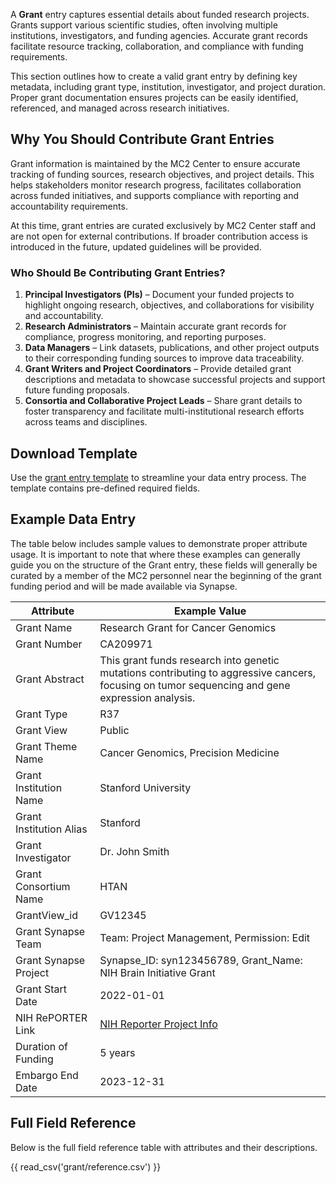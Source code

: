 A **Grant** entry captures essential details about funded research projects. Grants support various scientific studies, often involving multiple institutions, investigators, and funding agencies. Accurate grant records facilitate resource tracking, collaboration, and compliance with funding requirements.

This section outlines how to create a valid grant entry by defining key metadata, including grant type, institution, investigator, and project duration. Proper grant documentation ensures projects can be easily identified, referenced, and managed across research initiatives.


## Why You Should Contribute Grant Entries

Grant information is maintained by the MC2 Center to ensure accurate tracking of funding sources, research objectives, and project details. This helps stakeholders monitor research progress, facilitates collaboration across funded initiatives, and supports compliance with reporting and accountability requirements.

At this time, grant entries are curated exclusively by MC2 Center staff and are not open for external contributions. If broader contribution access is introduced in the future, updated guidelines will be provided.


### Who Should Be Contributing Grant Entries?

1. **Principal Investigators (PIs)** – Document your funded projects to highlight ongoing research, objectives, and collaborations for visibility and accountability.  
2. **Research Administrators** – Maintain accurate grant records for compliance, progress monitoring, and reporting purposes.  
3. **Data Managers** – Link datasets, publications, and other project outputs to their corresponding funding sources to improve data traceability.  
4. **Grant Writers and Project Coordinators** – Provide detailed grant descriptions and metadata to showcase successful projects and support future funding proposals.  
5. **Consortia and Collaborative Project Leads** – Share grant details to foster transparency and facilitate multi-institutional research efforts across teams and disciplines.  

## Download Template

Use the [grant entry template](https://github.com/mc2-center/data-models/raw/main/templates/GrantView.csv) to streamline your data entry process. The template contains pre-defined required fields.


## Example Data Entry

The table below includes sample values to demonstrate proper attribute usage.
It is important to note that where these examples can generally guide you on the structure of the Grant entry, these fields will generally be curated by a member of the MC2 personnel near the beginning of the grant funding period and will be made available via Synapse. 

| **Attribute** | **Example Value** |
|---|---|
| Grant Name | Research Grant for Cancer Genomics |
| Grant Number | CA209971 |
| Grant Abstract | This grant funds research into genetic mutations contributing to aggressive cancers, focusing on tumor sequencing and gene expression analysis. |
| Grant Type | R37 |
| Grant View | Public |
| Grant Theme Name | Cancer Genomics, Precision Medicine |
| Grant Institution Name | Stanford University |
| Grant Institution Alias | Stanford |
| Grant Investigator | Dr. John Smith |
| Grant Consortium Name | HTAN |
| GrantView_id | GV12345 |
| Grant Synapse Team | Team: Project Management, Permission: Edit |
| Grant Synapse Project | Synapse_ID: syn123456789, Grant_Name: NIH Brain Initiative Grant |
| Grant Start Date | 2022-01-01 |
| NIH RePORTER Link | [NIH Reporter Project Info](https://projectreporter.nih.gov/project_info_description.cfm?aid=9813521) |
| Duration of Funding | 5 years |
| Embargo End Date | 2023-12-31 |


## Full Field Reference

Below is the full field reference table with attributes and their descriptions.

{{ read_csv('grant/reference.csv') }}
